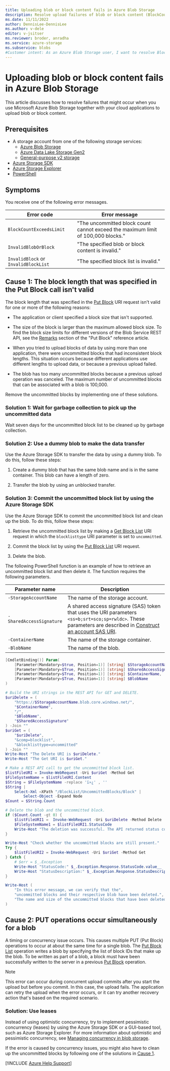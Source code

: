 ```yaml
---
title: Uploading blob or block content fails in Azure Blob Storage
description: Resolve upload failures of blob or block content (BlockCountExceedsLimit, InvalidBlobOrBlock, InvalidBlock, or InvalidBlockList) in Azure Blob Storage.
ms.date: 11/11/2022
author: DennisLee-DennisLee
ms.author: v-dele
editor: v-jsitser
ms.reviewer: broder, anradha
ms.service: azure-storage
ms.subservice: blobs
#Customer intent: As an Azure Blob Storage user, I want to resolve BlockCountExceedsLimit, InvalidBlobOrBlock, InvalidBlock, or InvalidBlockList errors so that I can successfully upload large blobs or blocks of data in my applications.
---
```

# Uploading blob or block content fails in Azure Blob Storage

This article discusses how to resolve failures that might occur when you use Microsoft Azure Blob Storage together with your cloud applications to upload blob or block content.

## Prerequisites

- A storage account from one of the following storage services:
  - [Azure Blob Storage](/azure/storage/blobs/storage-blobs-overview)
  - [Azure Data Lake Storage Gen2](/azure/storage/blobs/data-lake-storage-introduction)
  - [General-purpose v2 storage](/azure/storage/common/storage-account-upgrade)
- [Azure Storage SDK](/dotnet/api/overview/azure/storage)
- [Azure Storage Explorer](/azure/vs-azure-tools-storage-manage-with-storage-explorer)
- [PowerShell](/powershell/scripting/install/installing-powershell)

## Symptoms

You receive one of the following error messages.

| Error code                           | Error message                                                                    |
|--------------------------------------|----------------------------------------------------------------------------------|
| `BlockCountExceedsLimit`             | "The uncommitted block count cannot exceed the maximum limit of 100,000 blocks." |
| `InvalidBlobOrBlock`                 | "The specified blob or block content is invalid."                                |
| `InvalidBlock` or `InvalidBlockList` | "The specified block list is invalid."                                           |

## Cause 1: The block length that was specified in the Put Block call isn't valid

The block length that was specified in the [Put Block](/rest/api/storageservices/put-block) URI request isn't valid for one or more of the following reasons:

- The application or client specified a block size that isn't supported.

- The size of the block is larger than the maximum allowed block size. To find the block size limits for different versions of the Blob Service REST API, see the [Remarks](/rest/api/storageservices/put-block#remarks) section of the "Put Block" reference article.

- When you tried to upload blocks of data by using more than one application, there were uncommitted blocks that had inconsistent block lengths. This situation occurs because different applications use different lengths to upload data, or because a previous upload failed.

- The blob has too many uncommitted blocks because a previous upload operation was canceled. The maximum number of uncommitted blocks that can be associated with a blob is 100,000.

Remove the uncommitted blocks by implementing one of these solutions.

### Solution 1: Wait for garbage collection to pick up the uncommitted data

Wait seven days for the uncommitted block list to be cleaned up by garbage collection.

### Solution 2: Use a dummy blob to make the data transfer

Use the Azure Storage SDK to transfer the data by using a dummy blob. To do this, follow these steps:

1. Create a dummy blob that has the same blob name and is in the same container. This blob can have a length of zero.

1. Transfer the blob by using an unblocked transfer.

### Solution 3: Commit the uncommitted block list by using the Azure Storage SDK

Use the Azure Storage SDK to commit the uncommitted block list and clean up the blob. To do this, follow these steps:

1. Retrieve the uncommitted block list by making a [Get Block List](/rest/api/storageservices/get-block-list) URI request in which the `blocklisttype` URI parameter is set to `uncommitted`.

1. Commit the block list by using the [Put Block List](/rest/api/storageservices/put-block-list) URI request.

1. Delete the blob.

The following PowerShell function is an example of how to retrieve an uncommitted block list and then delete it. The function requires the following parameters.

| Parameter name | Description |
|--|--|
| `-StorageAccountName` | The name of the storage account. |
| `-SharedAccessSignature` | A shared access signature (SAS) token that uses the URI parameters `<ss=b;srt=sco;sp=rwldc>`. These parameters are described in [Construct an account SAS URI](/rest/api/storageservices/create-account-sas#construct-an-account-sas-uri). |
| `-ContainerName` | The name of the storage container. |
| `-BlobName` | The name of the blob. |

```powershell
[CmdletBinding()] Param(
    [Parameter(Mandatory=$true, Position=1)] [string] $StorageAccountName,
    [Parameter(Mandatory=$True, Position=1)] [string] $SharedAccessSignature,
    [Parameter(Mandatory=$True, Position=1)] [string] $ContainerName,
    [Parameter(Mandatory=$True, Position=1)] [string] $BlobName
)

# Build the URI strings in the REST API for GET and DELETE.
$uriDelete = (
    "https://$StorageAccountName.blob.core.windows.net/",
    "$ContainerName",
    "/",
    "$BlobName",
    "$SharedAccessSignature"
) -Join ""
$uriGet = (
    "$uriDelete",
    "&comp=blocklist",
    "&blocklisttype=uncommitted"
) -Join ""
Write-Host "The Delete URI is $uriDelete."
Write-Host "The Get URI is $uriGet."

# Make a REST API call to get the uncommitted block list.
$listFileURI = Invoke-WebRequest -Uri $uriGet -Method Get
$FileSystemName = $listFileURI.Content
$String = $FileSystemName -replace 'ï»¿' , ''
$String |
    Select-Xml –XPath "/BlockList/UncommittedBlocks/Block" |
        Select-Object -Expand Node
$Count = $String.Count

# Delete the blob and the uncommitted block.
if ($Count.Count -gt 0) {
    $listFileURI1 =  Invoke-WebRequest -Uri $uriDelete -Method Delete
    $FileSystemName1 = $listFileURI1.StatusCode
    Write-Host "The deletion was successful. The API returned status code $FileSystemName1."
}

Write-Host "Check whether the uncommitted blocks are still present."
Try {
    $listFileURI2 = Invoke-WebRequest -Uri $uriGet -Method Get
} Catch {
    # $err = $_.Exception
    Write-Host "StatusCode:" $_.Exception.Response.StatusCode.value__
    Write-Host "StatusDescription:" $_.Exception.Response.StatusDescription
}

Write-Host (
    "In this error message, we can verify that the",
    "uncommitted blocks and their respective blob have been deleted.",
    "The name and size of the uncommitted blocks that have been deleted are shown."
)
```

<!-- Commenting out the solution using blob storage events for now. Might be restored later.
### Solution 4: Commit the uncommitted block list by using Azure Blob Storage events

Commit the uncommitted block list and clean up the blob by using [Azure Blob Storage events](/azure/event-grid/event-schema-blob-storage). The event is triggered only after a Put Blob or Put Block List is completed. When the event is triggered, you'll know that the blob is fully committed before you have to take action on it. This feature lets you be notified when a new blob is written. Then, you can reference this blob directly without having to search in the storage container for blobs that you want to take action on.
-->
## Cause 2: PUT operations occur simultaneously for a blob

A timing or concurrency issue occurs. This causes multiple PUT (Put Block) operations to occur at about the same time for a single blob. The [Put Block List](/rest/api/storageservices/put-block-list) operation writes a blob by specifying the list of block IDs that make up the blob. To be written as part of a blob, a block must have been successfully written to the server in a previous [Put Block](/rest/api/storageservices/put-block) operation.

> [!NOTE]
>
> This error can occur during concurrent upload commits after you start the upload but before you commit. In this case, the upload fails. The application can retry the upload when the error occurs, or it can try another recovery action that's based on the required scenario.

### Solution: Use leases

Instead of using optimistic concurrency, try to implement pessimistic concurrency (leases) by using the Azure Storage SDK or a GUI-based tool, such as Azure Storage Explorer. For more information about optimistic and pessimistic concurrency, see [Managing concurrency in blob storage](/azure/storage/blobs/concurrency-manage).

If the error is caused by concurrency issues, you might also have to clean up the uncommitted blocks by following one of the solutions in [Cause 1](#cause-1-the-block-length-that-was-specified-in-the-put-block-call-isnt-valid).

[!INCLUDE [Azure Help Support](../../includes/azure-help-support.md)]
